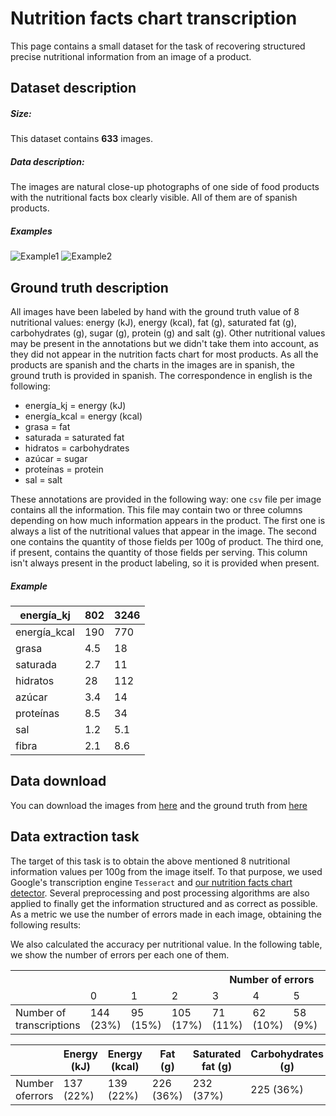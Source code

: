 # Nutrition facts chart transcription
This page contains a small dataset for the task of recovering structured precise nutritional information from an image of a product.

## Dataset description
##### Size: 
This dataset contains **633** images.
##### Data description:
The images are natural close-up photographs of one side of food products with the nutritional facts box clearly visible.
All of them are of spanish products.
##### Examples
![Example1](/examples/imgs/ex1.jpg)
![Example2](/examples/imgs/ex2.jpg)

## Ground truth description
All images have been labeled by hand with the ground truth value of 8 nutritional values: energy (kJ), energy (kcal), fat (g), saturated fat (g), carbohydrates (g), sugar (g), protein (g) and salt (g). Other nutritional values may be present in the annotations but we didn't take them into account, as they did not appear in the nutrition facts chart for most products.
As all the products are spanish and the charts in the images are in spanish, the ground truth is provided in spanish. The correspondence in english is the following:
- energía_kj = energy (kJ)
- energía_kcal = energy (kcal)
- grasa = fat
- saturada = saturated fat
- hidratos = carbohydrates
- azúcar = sugar
- proteínas = protein
- sal = salt

These annotations are provided in the following way: one `csv` file per image contains all the information. This file may contain two or three columns depending on how much information appears in the product. The first one is always a list of the nutritional values that appear in the image. The second one contains the quantity of those fields per 100g of product. The third one, if present, contains the quantity of those fields per serving. This column isn't always present in the product labeling, so it is provided when present.

##### Example
| energía_kj   | 802 | 3246 |
|--------------|-----|------|
| energía_kcal | 190 | 770  |
| grasa        | 4.5 | 18   |
| saturada     | 2.7 | 11   |
| hidratos     | 28  | 112  |
| azúcar       | 3.4 | 14   |
| proteínas    | 8.5 | 34   |
| sal          | 1.2 | 5.1  |
| fibra        | 2.1 | 8.6  |

## Data download
You can download the images from [here](https://drive.google.com/file/d/15vnCd0pTIv489j_VpIx_cyTRuQYFTVUC/view?usp=sharing) and the ground truth from [here](https://drive.google.com/file/d/15vnCd0pTIv489j_VpIx_cyTRuQYFTVUC/view?usp=sharing)

## Data extraction task
The target of this task is to obtain the above mentioned 8 nutritional information values per 100g from the image itself. To that purpose, we used Google's transcription engine `Tesseract` and [our nutrition facts chart detector](https://github.com/jofuelo/nutrition_facts_chart_detection). Several preprocessing and post processing algorithms are also applied to finally get the information structured and as correct as possible. As a metric we use the number of errors made in each image, obtaining the following results:

<table class="tg">
<thead>
  <tr>
    <th class="tg-0pky" rowspan="2"></th>
    <th class="tg-c3ow" colspan="10">Number of errors</th>
  </tr>
  <tr>
    <td class="tg-0pky">0</td>
    <td class="tg-0pky">1</td>
    <td class="tg-0pky">2</td>
    <td class="tg-0pky">3</td>
    <td class="tg-0pky">4</td>
    <td class="tg-0pky">5</td>
    <td class="tg-0pky">6</td>
    <td class="tg-0pky">7</td>
    <td class="tg-0pky">8</td>
    <td class="tg-0pky">Total</td>
  </tr>
</thead>
<tbody>
  <tr>
    <td class="tg-0pky">Number of transcriptions</td>
    <td class="tg-0pky">144 (23%)</td>
    <td class="tg-0pky">95 (15%)</td>
    <td class="tg-0pky">105 (17%)</td>
    <td class="tg-0pky">71 (11%)</td>
    <td class="tg-0pky">62 (10%)</td>
    <td class="tg-0pky">58 (9%)</td>
    <td class="tg-0pky">46 (7%)</td>
    <td class="tg-0pky">18 (3%)</td>
    <td class="tg-0pky">34 (5%)</td>
    <td class="tg-0pky">633</td>
  </tr>
</tbody>
  
We also calculated the accuracy per nutritional value. In the following table, we show the number of errors per each one of them.
<table class="tg">
<thead>
  <tr>
    <th class="tg-0pky"></th>
    <th class="tg-0pky">Energy (kJ)</th>
    <th class="tg-0pky">Energy (kcal)</th>
    <th class="tg-0pky">Fat (g)</th>
    <th class="tg-0pky">Saturated fat (g)</th>
    <th class="tg-0pky">Carbohydrates (g)</th>
    <th class="tg-0pky">Sugar (g)</th>
    <th class="tg-0pky">Protein (g)</th>
    <th class="tg-0pky">Salt (g)</th>
  </tr>
</thead>
<tbody>
  <tr>
    <td class="tg-0pky">Number oferrors</td>
    <td class="tg-0pky">137 (22%)</td>
    <td class="tg-0pky">139 (22%)</td>
    <td class="tg-0pky">226 (36%)</td>
    <td class="tg-0pky">232 (37%)</td>
    <td class="tg-0pky">225 (36%)</td>
    <td class="tg-0pky">227 (36%)</td>
    <td class="tg-0pky">285 (45%)</td>
    <td class="tg-0pky">259 (41%)</td>
  </tr>
</tbody>
</table>

